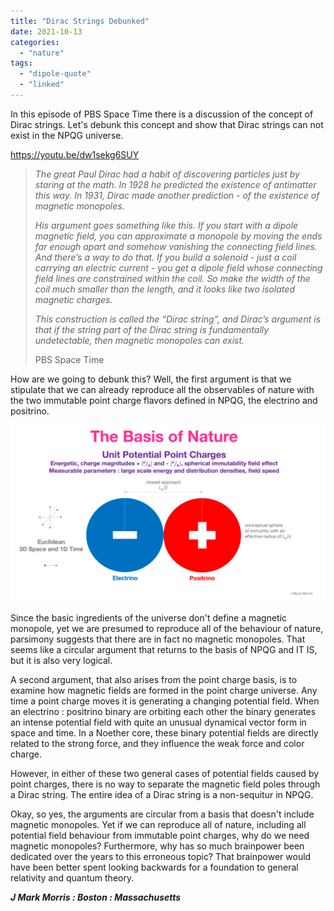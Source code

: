 ```yaml
---
title: "Dirac Strings Debunked"
date: 2021-10-13
categories: 
  - "nature"
tags: 
  - "dipole-quote"
  - "linked"
---
```


In this episode of PBS Space Time there is a discussion of the concept of Dirac strings. Let's debunk this concept and show that Dirac strings can not exist in the NPQG universe.

https://youtu.be/dw1sekg6SUY

> _The great Paul Dirac had a habit of discovering particles just by staring at the math. In 1928 he predicted the existence of antimatter this way. In 1931, Dirac made another prediction - of the existence of magnetic monopoles._
> 
> _His argument goes something like this. If you start with a dipole magnetic field, you can approximate a monopole by moving the ends far enough apart and somehow vanishing the connecting field lines. And there’s a way to do that. If you build a solenoid - just a coil carrying an electric current - you get a dipole field whose connecting field lines are constrained within the coil. So make the width of the coil much smaller than the length, and it looks like two isolated magnetic charges._
> 
> _This construction is called the “Dirac string”, and Dirac’s argument is that if the string part of the Dirac string is fundamentally undetectable, then magnetic monopoles can exist._
> 
> PBS Space Time

How are we going to debunk this? Well, the first argument is that we stipulate that we can already reproduce all the observables of nature with the two immutable point charge flavors defined in NPQG, the electrino and positrino.

![](images/naturesbasis.png)

Since the basic ingredients of the universe don't define a magnetic monopole, yet we are presumed to reproduce all of the behaviour of nature, parsimony suggests that there are in fact no magnetic monopoles. That seems like a circular argument that returns to the basis of NPQG and IT IS, but it is also very logical.

A second argument, that also arises from the point charge basis, is to examine how magnetic fields are formed in the point charge universe. Any time a point charge moves it is generating a changing potential field. When an electrino : positrino binary are orbiting each other the binary generates an intense potential field with quite an unusual dynamical vector form in space and time. In a Noether core, these binary potential fields are directly related to the strong force, and they influence the weak force and color charge.

However, in either of these two general cases of potential fields caused by point charges, there is no way to separate the magnetic field poles through a Dirac string. The entire idea of a Dirac string is a non-sequitur in NPQG.

Okay, so yes, the arguments are circular from a basis that doesn't include magnetic monopoles. Yet if we can reproduce all of nature, including all potential field behaviour from immutable point charges, why do we need magnetic monopoles? Furthermore, why has so much brainpower been dedicated over the years to this erroneous topic? That brainpower would have been better spent looking backwards for a foundation to general relativity and quantum theory.

**_J Mark Morris : Boston : Massachusetts_**
